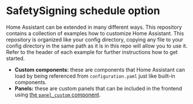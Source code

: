 # SafetySigning schedule option

Home Assistant can be extended in many different ways. This repository contains a collection of examples how to customize Home Assistant. This repository is organized like your config directory, copying any file to your config directory in the same path as it is in this repo will allow you to use it. Refer to the header of each example for further instructions how to get started.

 - **Custom components:** these are components that Home Assistant can load by being referenced from `configuration.yaml` just like built-in components.
 - **Panels:** these are custom panels that can be included in the frontend using [the `panel_custom` component][panel-custom].

[panel-custom]: https://home-assistant.io/components/panel_custom/
